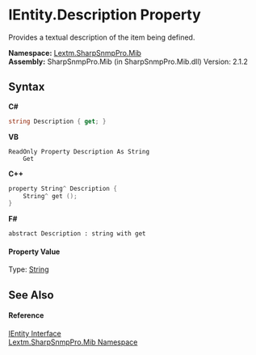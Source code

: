 # IEntity.Description Property 
 

Provides a textual description of the item being defined.

**Namespace:**&nbsp;<a href="N_Lextm_SharpSnmpPro_Mib">Lextm.SharpSnmpPro.Mib</a><br />**Assembly:**&nbsp;SharpSnmpPro.Mib (in SharpSnmpPro.Mib.dll) Version: 2.1.2

## Syntax

**C#**<br />
``` C#
string Description { get; }
```

**VB**<br />
``` VB
ReadOnly Property Description As String
	Get
```

**C++**<br />
``` C++
property String^ Description {
	String^ get ();
}
```

**F#**<br />
``` F#
abstract Description : string with get

```


#### Property Value
Type: <a href="https://docs.microsoft.com/dotnet/api/system.string" target="_blank" rel="noopener noreferrer">String</a>

## See Also


#### Reference
<a href="T_Lextm_SharpSnmpPro_Mib_IEntity">IEntity Interface</a><br /><a href="N_Lextm_SharpSnmpPro_Mib">Lextm.SharpSnmpPro.Mib Namespace</a><br />